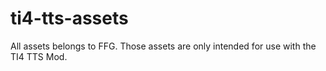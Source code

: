 # ti4-tts-assets

All assets belongs to FFG. Those assets are only intended for use with the TI4 TTS Mod.
